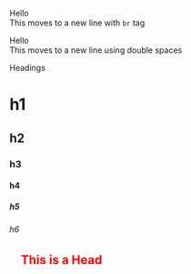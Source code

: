Hello<br>
This moves to a new line with `br` tag

Hello  
This moves to a new line using double spaces

Headings
# h1  
## h2  
### h3  
#### h4  
##### h5  
###### h6  
<h2 style="margin-left:20px;color:red;">This is a Head</h2>


